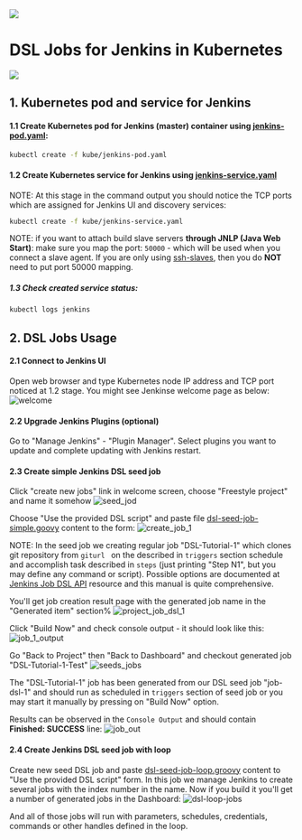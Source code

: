 <img src="imgs/kube_logo.png"/>

# DSL Jobs for Jenkins in Kubernetes

<img src="imgs/jenkins_logo.png"/>

## 1. Kubernetes pod and service for Jenkins

#### 1.1 Create Kubernetes pod for Jenkins (master) container using [jenkins-pod.yaml](/kube/jenkins-pod.yaml):
```bash
kubectl create -f kube/jenkins-pod.yaml
```
#### 1.2 Create Kubernetes service for Jenkins using [jenkins-service.yaml](/kube/jenkins-service.yaml)
NOTE: At this stage in the command output you should notice the TCP ports which are assigned for Jenkins UI and discovery services:
```bash
kubectl create -f kube/jenkins-service.yaml
```
NOTE: if you want to attach build slave servers **through JNLP (Java Web Start)**: make sure you map the port: ``` 50000 ``` - which will be used when you connect a slave agent. If you are only using [ssh-slaves](https://wiki.jenkins-ci.org/display/JENKINS/SSH+Slaves+plugin), then you do **NOT** need to put port 50000 mapping.

##### 1.3 Check created service status:
```bash
kubectl logs jenkins
```

## 2. DSL Jobs Usage
#### 2.1 Connect to Jenkins UI
Open web browser and type Kubernetes node IP address and TCP port noticed at 1.2 stage. You might see Jenkinse welcome page as below:
![welcome](imgs/jenkins_welcome.png)

#### 2.2 Upgrade Jenkins Plugins (optional)

Go to "Manage Jenkins" - "Plugin Manager".
Select plugins you want to update and complete updating with Jenkins restart.

#### 2.3 Create simple Jenkins DSL seed job

Click "create new jobs" link in welcome screen, choose "Freestyle project" and name it somehow
![seed_jod](imgs/job_create_1.png)

Choose "Use the provided DSL script" and paste file [dsl-seed-job-simple.goovy](jobs/dsl-seed-job-simple.groovy)
content to the form:
![create_job_1](imgs/job_create_2.png)

NOTE: In the seed job we creating regular job "DSL-Tutorial-1" which clones git repository from `giturl ` on the described in `triggers` section schedule and accomplish task described in `steps` (just printing "Step N1", but you may define any command or script).
Possible options are documented at [Jenkins Job DSL API](https://jenkinsci.github.io/job-dsl-plugin/)
resource and this manual is quite comprehensive.

You'll get job creation result page with the generated job name in the "Generated item" section%
![project_job_dsl_1](imgs/project_job_dsl_1.png)

Click "Build Now" and check console output - it should look like this:
![job_1_output](imgs/job_1_console_output.png)

Go "Back to Project" then "Back to Dashboard" and checkout generated job "DSL-Tutorial-1-Test"
![seeds_jobs](imgs/seed_n_generated_jobs.png)

The "DSL-Tutorial-1" job has been generated from our DSL seed job "job-dsl-1" and should run as scheduled in `triggers` section of seed  job or you may start it manually by pressing on "Build Now" option.

Results can be observed in the `Console Output` and should contain **Finished: SUCCESS** line:
![job_out](imgs/job_output_1.png)

#### 2.4 Create Jenkins DSL seed job with loop

Create new seed DSL job and paste [dsl-seed-job-loop.groovy](jobs/dsl-seed-job-loop.groovy) content to "Use the provided DSL script" form. In this job we manage Jenkins to create several jobs with the index number in the name.
Now if you build it you'll get a number of generated jobs in the Dashboard:
![dsl-loop-jobs](imgs/dsl-loop-jobs.png)

And all of those jobs will run with parameters, schedules, credentials, commands or other handles defined in the loop.
